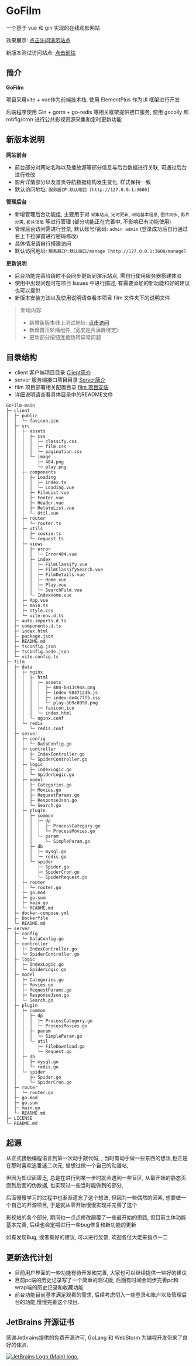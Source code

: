 # GoFilm

一个基于 vue 和 gin 实现的在线观影网站

效果展示: <a href="https://m.mubai.link/" target="_blank">点击访问演示站点</a>  

新版本测试访问站点: [点击前往](http://1.94.30.26:3600/index)

## 简介

**GoFilm** 

项目采用vite + vue作为前端技术栈, 使用 ElementPlus 作为UI 框架进行开发

后端程序使用 Gin + gorm + go-redis 等相关框架提供接口服务, 使用 gocolly 和 robfig/cron 进行公共影视资源采集和定时更新功能



## 新版本说明

**网站前台**

- 前台部分对网站名称以及播放源等部分信息与后台数据进行关联, 可通过后台进行修改
- 影片详情部分以及首页导航数据结构发生变化, 样式保持一致
- 默认访问地址: `服务器IP:默认端口 [http://127.0.0.1:3600]`

**管理后台**

- 新增管理后台功能组, 主要用于对 `采集站点`, `定时更新`, `网站基本信息`, `图片同步`, `影片分类`, `影片信息` 等进行管理 (部分功能正在完善中, 不影响已有功能使用)
- 管理后台访问需进行登录, 默认账号/密码: `admin admin` (登录成功后自行通过右上下拉弹窗进行密码修改)
- 具体情况请自行搭建访问
- 默认访问地址: `服务器IP:默认端口/manage [http://127.0.0.1:3600/manage]`

**更新说明**

- 后台功能完善阶段时不会同步更新到演示站点, 需自行使用服务器搭建体验
- 使用中出现问题可在项目 Issues 中进行描述, 有需要添加的新功能和好的建议也可以提供
- 新版本安装方法以及使用说明请查看本项目 film 文件夹下的说明文件

>新增内容:
>
>- 新增新版本线上测试地址: [点击访问](http://1.94.30.26:3600/index)
>- 新增首页轮播组件, (宽度是否满屏待定)
>- 更新部分按钮连接跳转异常问题

## 目录结构

- client 客户端项目目录 [Client简介](./client/README.md)
- server 服务端接口项目目录 [Server简介](./client/README.md)
- film 项目部署相关配置目录 [film 项目安装](./film/README.md)
- 详细说明请查看具体目录中的README文件

```text
GoFilm-main                            
├─ client                              
│  ├─ public                           
│  │  └─ favicon.ico                   
│  ├─ src                              
│  │  ├─ assets                        
│  │  │  ├─ css                        
│  │  │  │  ├─ classify.css            
│  │  │  │  ├─ film.css                
│  │  │  │  └─ pagination.css          
│  │  │  └─ image                      
│  │  │     ├─ 404.png                 
│  │  │     └─ play.png                
│  │  ├─ components                    
│  │  │  ├─ Loading                    
│  │  │  │  ├─ index.ts                
│  │  │  │  └─ Loading.vue             
│  │  │  ├─ FilmList.vue               
│  │  │  ├─ Footer.vue                 
│  │  │  ├─ Header.vue                 
│  │  │  ├─ RelateList.vue             
│  │  │  └─ Util.vue                   
│  │  ├─ router                        
│  │  │  └─ router.ts                  
│  │  ├─ utils                         
│  │  │  ├─ cookie.ts                  
│  │  │  └─ request.ts                 
│  │  ├─ views                         
│  │  │  ├─ error                      
│  │  │  │  └─ Error404.vue            
│  │  │  ├─ index                      
│  │  │  │  ├─ FilmClassify.vue        
│  │  │  │  ├─ FilmClassifySearch.vue  
│  │  │  │  ├─ FilmDetails.vue         
│  │  │  │  ├─ Home.vue                
│  │  │  │  ├─ Play.vue                
│  │  │  │  └─ SearchFilm.vue          
│  │  │  └─ IndexHome.vue              
│  │  ├─ App.vue                       
│  │  ├─ main.ts                       
│  │  ├─ style.css                     
│  │  └─ vite-env.d.ts                 
│  ├─ auto-imports.d.ts                
│  ├─ components.d.ts                  
│  ├─ index.html                       
│  ├─ package.json                     
│  ├─ README.md                        
│  ├─ tsconfig.json                    
│  ├─ tsconfig.node.json               
│  └─ vite.config.ts                   
├─ film                                
│  ├─ data                             
│  │  ├─ nginx                         
│  │  │  ├─ html                       
│  │  │  │  ├─ assets                  
│  │  │  │  │  ├─ 404-b813c94a.png     
│  │  │  │  │  ├─ index-984712d6.js    
│  │  │  │  │  ├─ index-de4c7ff5.css   
│  │  │  │  │  └─ play-bb9c8990.png    
│  │  │  │  ├─ favicon.ico             
│  │  │  │  └─ index.html              
│  │  │  └─ nginx.conf                 
│  │  └─ redis                         
│  │     └─ redis.conf                 
│  ├─ server                           
│  │  ├─ config                        
│  │  │  └─ DataConfig.go              
│  │  ├─ controller                    
│  │  │  ├─ IndexController.go         
│  │  │  └─ SpiderController.go        
│  │  ├─ logic                         
│  │  │  ├─ IndexLogic.go              
│  │  │  └─ SpiderLogic.go             
│  │  ├─ model                         
│  │  │  ├─ Categories.go              
│  │  │  ├─ Movies.go                  
│  │  │  ├─ RequestParams.go           
│  │  │  ├─ ResponseJson.go            
│  │  │  └─ Search.go                  
│  │  ├─ plugin                        
│  │  │  ├─ common                     
│  │  │  │  ├─ dp                      
│  │  │  │  │  ├─ ProcessCategory.go   
│  │  │  │  │  └─ ProcessMovies.go     
│  │  │  │  └─ param                   
│  │  │  │     └─ SimpleParam.go       
│  │  │  ├─ db                         
│  │  │  │  ├─ mysql.go                
│  │  │  │  └─ redis.go                
│  │  │  └─ spider                     
│  │  │     ├─ Spider.go               
│  │  │     ├─ SpiderCron.go           
│  │  │     └─ SpiderRequest.go        
│  │  ├─ router                        
│  │  │  └─ router.go                  
│  │  ├─ go.mod                        
│  │  ├─ go.sum                        
│  │  ├─ main.go                       
│  │  └─ README.md                     
│  ├─ docker-compose.yml               
│  ├─ Dockerfile                       
│  └─ README.md                        
├─ server                              
│  ├─ config                           
│  │  └─ DataConfig.go                 
│  ├─ controller                       
│  │  ├─ IndexController.go            
│  │  └─ SpiderController.go           
│  ├─ logic                            
│  │  ├─ IndexLogic.go                 
│  │  └─ SpiderLogic.go                
│  ├─ model                            
│  │  ├─ Categories.go                 
│  │  ├─ Movies.go                     
│  │  ├─ RequestParams.go              
│  │  ├─ ResponseJson.go               
│  │  └─ Search.go                     
│  ├─ plugin                           
│  │  ├─ common                        
│  │  │  ├─ dp                         
│  │  │  │  ├─ ProcessCategory.go      
│  │  │  │  └─ ProcessMovies.go        
│  │  │  ├─ param                      
│  │  │  │  └─ SimpleParam.go          
│  │  │  └─ util                       
│  │  │     ├─ FileDownload.go         
│  │  │     └─ Request.go              
│  │  ├─ db                            
│  │  │  ├─ mysql.go                   
│  │  │  └─ redis.go                   
│  │  └─ spider                        
│  │     ├─ Spider.go                  
│  │     └─ SpiderCron.go              
│  ├─ router                           
│  │  └─ router.go                     
│  ├─ go.mod                           
│  ├─ go.sum                           
│  ├─ main.go                          
│  └─ README.md                        
├─ LICENSE                             
└─ README.md                           
```



## 起源

从正式接触编程语言到第一次动手敲代码, , 当时有动手做一些东西的想法,也正是在那时喜欢追番迷二次元, 曾想过做一个自己的动漫站,

但因为知识面匮乏, 总是在进行到某一步时就会遇到一些盲区, 从最开始的静态页面到后面的伪数据, 也实现过一些当时能做到的部分, 

后面慢慢学习的过程中也渐渐遗忘了这个想法, 但因为一些偶然的因素, 想要做一个自己的开源项目, 于是就从零开始慢慢实现并完善了这个

影视站的各个部分, 期间也一点点修改颠覆了一些最开始的思路, 但目前主体功能基本完善, 后续也会定期进行一些bug修复和新功能的更新

如有发现Bug, 或者有好的建议, 可以进行反馈, 欢迎各位大佬来指点一二



## 更新迭代计划

- 目前用户界面的一些功能有待开发和完善, 大家也可以继续提供一些好的建议
- 目前pc端的历史记录写了一个简单的测试版, 后面有时间会同步完善pc和wrap端的历史记录和收藏功能
- 前台功能目前基本满足观看的需求, 后续考虑切入一些登录和账户以及管理后台的功能,慢慢完善这个项目.



## JetBrains 开源证书

感谢Jetbrains提供的免费开源许可, GoLang 和 WebStorm 为编程开发带来了良好的体验.



<a href="https://www.jetbrains.com/?from=GoFilm" target="_blank"><img src="https://resources.jetbrains.com/storage/products/company/brand/logos/jb_beam.svg" alt="JetBrains Logo (Main) logo."></a>



